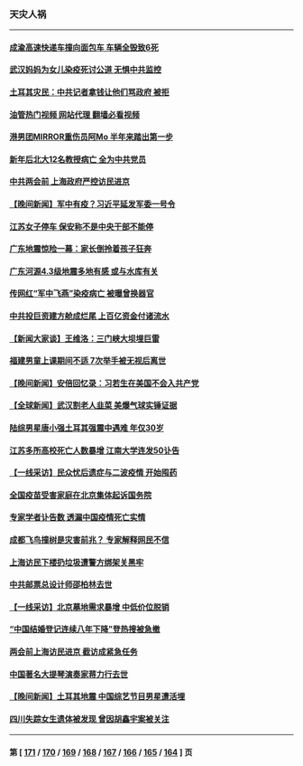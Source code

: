 ### 天灾人祸
---
#### [成渝高速快递车撞向面包车 车辆全毁致6死](../../pages/ncid280/n13928499.md?02131645) 
#### [武汉妈妈为女儿染疫死讨公道 无惧中共监控](../../pages/ncid280/n13928366.md?02131645) 
#### [土耳其灾民：中共记者拿钱让他们骂政府 被拒](../../pages/ncid280/n13928297.md?02131645) 
#### [油管热门视频 网站代理 翻墙必看视频](http://138.2.39.72:81/youtube.html?epic-marker?02131645)
#### [港男团MIRROR重伤员阿Mo 半年来踏出第一步](../../pages/ncid280/n13928352.md?02131645) 
#### [新年后北大12名教授病亡 全为中共党员](../../pages/ncid280/n13928257.md?02131645) 
#### [中共两会前 上海政府严控访民进京](../../pages/ncid280/n13927943.md?02131645) 
#### [【晚间新闻】军中有疫？习近平延发军委一号令](../../pages/ncid280/n13927601.md?02131645) 
#### [江苏女子停车 保安称不是中央干部不能停](../../pages/ncid280/n13927527.md?02131645) 
#### [广东地震惊险一幕：家长倒拎着孩子狂奔](../../pages/ncid280/n13927511.md?02131645) 
#### [广东河源4.3级地震多地有感 或与水库有关](../../pages/ncid280/n13927409.md?02131645) 
#### [传网红“军中飞燕”染疫病亡 被曝曾换器官](../../pages/ncid280/n13927460.md?02131645) 
#### [中共投巨资建方舱成烂尾 上百亿资金付诸流水](../../pages/ncid280/n13927250.md?02131645) 
#### [【新闻大家谈】王维洛：三门峡大坝埋巨雷](../../pages/ncid280/n13927174.md?02131645) 
#### [福建男童上课期间不适 7次举手被无视后离世](../../pages/ncid280/n13927029.md?02131645) 
#### [【晚间新闻】安倍回忆录：习若生在美国不会入共产党](../../pages/ncid280/n13926979.md?02131645) 
#### [【全球新闻】武汉割老人韭菜 美爆气球实锤证据](../../pages/ncid280/n13926980.md?02131645) 
#### [陆综男星唐小强土耳其强震中遇难 年仅30岁](../../pages/ncid280/n13926612.md?02131645) 
#### [江苏多所高校死亡人数暴增 江南大学连发50讣告](../../pages/ncid280/n13926535.md?02131645) 
#### [【一线采访】民众忧后遗症与二波疫情 开始囤药](../../pages/ncid280/n13926211.md?02131645) 
#### [全国疫苗受害家庭在北京集体起诉国务院](../../pages/ncid280/n13926114.md?02131645) 
#### [专家学者讣告数 透漏中国疫情死亡实情](../../pages/ncid280/n13925712.md?02131645) 
#### [成都飞鸟撞树是灾害前兆？ 专家解释网民不信](../../pages/ncid280/n13925862.md?02131645) 
#### [上海访民下楼扔垃圾遭警方绑架关黑牢](../../pages/ncid280/n13925952.md?02131645) 
#### [中共邮票总设计师邵柏林去世](../../pages/ncid280/n13925804.md?02131645) 
#### [【一线采访】北京墓地需求暴增 中低价位脱销](../../pages/ncid280/n13925419.md?02131645) 
#### [“中国结婚登记连续八年下降”登热搜被急撤](../../pages/ncid280/n13925337.md?02131645) 
#### [两会前上海访民进京 截访成紧急任务](../../pages/ncid280/n13925365.md?02131645) 
#### [中国著名大提琴演奏家蒋力行去世](../../pages/ncid280/n13925415.md?02131645) 
#### [【晚间新闻】土耳其地震 中国综艺节目男星遭活埋](../../pages/ncid280/n13925370.md?02131645) 
#### [四川失踪女生遗体被发现 曾因胡鑫宇案被关注](../../pages/ncid280/n13925036.md?02131645) 

---
#### 第 [ [171](./171.md?02131645) / [170](./170.md?02131645) / [169](./169.md?02131645) / [168](./168.md?02131645) / [167](./167.md?02131645) / [166](./166.md?02131645) / [165](./165.md?02131645) / [164](./164.md?02131645) ] 页
